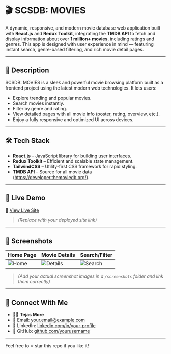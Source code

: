 # 🎬 SCSDB: MOVIES

A dynamic, responsive, and modern movie database web application built with **React.js** and **Redux Toolkit**, integrating the **TMDB API** to fetch and display information about over **1 million+ movies**, including ratings and genres. This app is designed with user experience in mind — featuring instant search, genre-based filtering, and rich movie detail pages.

---

## 📖 Description

SCSDB: MOVIES is a sleek and powerful movie browsing platform built as a frontend project using the latest modern web technologies. It lets users:

- Explore trending and popular movies.
- Search movies instantly.
- Filter by genre and rating.
- View detailed pages with all movie info (poster, rating, overview, etc.).
- Enjoy a fully responsive and optimized UI across devices.

---

## 🛠 Tech Stack

- **React.js** – JavaScript library for building user interfaces.
- **Redux Toolkit** – Efficient and scalable state management.
- **TailwindCSS** – Utility-first CSS framework for rapid styling.
- **TMDB API** – Source for all movie data (https://developer.themoviedb.org/).

---

## 🚀 Live Demo

🔗 [View Live Site](https://your-live-demo-link.com)

> *(Replace with your deployed site link)*

---

## 📸 Screenshots

| Home Page | Movie Details | Search/Filter |
|-----------|---------------|---------------|
| ![Home](./screenshots/home.png) | ![Details](./screenshots/details.png) | ![Search](./screenshots/search.png) |

> *(Add your actual screenshot images in a `/screenshots` folder and link them correctly)*

---

## 🤝 Connect With Me

- 👨‍💻 **Tejas More**
- 📧 Email: [your.email@example.com](mailto:your.email@example.com)
- 💼 LinkedIn: [linkedin.com/in/your-profile](https://linkedin.com/in/your-profile)
- 🐙 GitHub: [github.com/yourusername](https://github.com/yourusername)

---

Feel free to ⭐ star this repo if you like it!
